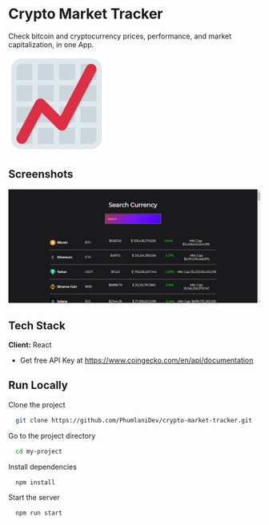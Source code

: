 # Crypto Market Tracker

Check bitcoin and cryptocurrency prices, performance, and market capitalization, in one App.

![Logo](https://raw.githubusercontent.com/PhumlaniDev/crypto-market-tracker/main/public/android-chrome-192x192.png)

## Screenshots

![App Screenshot](https://raw.githubusercontent.com/PhumlaniDev/crypto-market-tracker/main/public/Crypto%20Currency%20App%20-%20PNG.png)

## Tech Stack

**Client:** React

-   Get free API Key at https://www.coingecko.com/en/api/documentation

## Run Locally

Clone the project

```bash
  git clone https://github.com/PhumlaniDev/crypto-market-tracker.git
```

Go to the project directory

```bash
  cd my-project
```

Install dependencies

```bash
  npm install
```

Start the server

```bash
  npm run start
```
